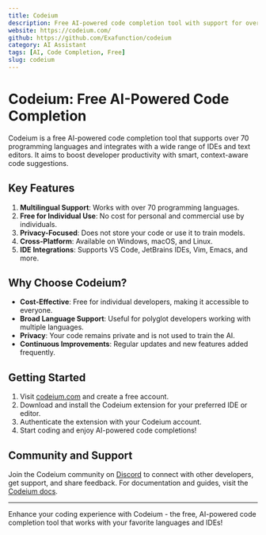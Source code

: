 ```yaml
---
title: Codeium
description: Free AI-powered code completion tool with support for over 70+ languages and IDE integrations
website: https://codeium.com/
github: https://github.com/Exafunction/codeium
category: AI Assistant
tags: [AI, Code Completion, Free]
slug: codeium
---
```


# Codeium: Free AI-Powered Code Completion

Codeium is a free AI-powered code completion tool that supports over 70 programming languages and integrates with a wide range of IDEs and text editors. It aims to boost developer productivity with smart, context-aware code suggestions.

## Key Features

1. **Multilingual Support**: Works with over 70 programming languages.
2. **Free for Individual Use**: No cost for personal and commercial use by individuals.
3. **Privacy-Focused**: Does not store your code or use it to train models.
4. **Cross-Platform**: Available on Windows, macOS, and Linux.
5. **IDE Integrations**: Supports VS Code, JetBrains IDEs, Vim, Emacs, and more.

## Why Choose Codeium?

- **Cost-Effective**: Free for individual developers, making it accessible to everyone.
- **Broad Language Support**: Useful for polyglot developers working with multiple languages.
- **Privacy**: Your code remains private and is not used to train the AI.
- **Continuous Improvements**: Regular updates and new features added frequently.

## Getting Started

1. Visit [codeium.com](https://codeium.com/) and create a free account.
2. Download and install the Codeium extension for your preferred IDE or editor.
3. Authenticate the extension with your Codeium account.
4. Start coding and enjoy AI-powered code completions!

## Community and Support

Join the Codeium community on [Discord](https://discord.gg/3XFf78nAx5) to connect with other developers, get support, and share feedback. For documentation and guides, visit the [Codeium docs](https://codeium.com/documentation).

---

Enhance your coding experience with Codeium - the free, AI-powered code completion tool that works with your favorite languages and IDEs!
